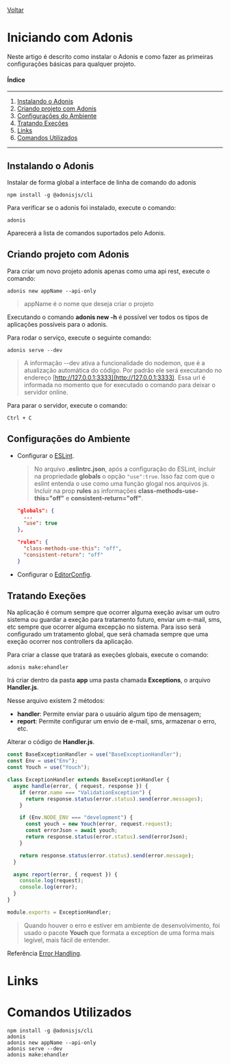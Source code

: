 [Voltar](/src/adonis/index.md)

# Iniciando com Adonis

Neste artigo é descrito como instalar o Adonis e como fazer as primeiras configurações básicas para qualquer projeto.

#### Índice

---

1. [Instalando o Adonis](#Instalando-o-Adonis)
2. [Criando projeto com Adonis](#Criando-projeto-com-Adonis)
3. [Configurações do Ambiente](#Configurações-do-Ambiente)
4. [Tratando Exeções](#Tratando-Exeções)
5. [Links](#Links)
6. [Comandos Utilizados](#Comandos-Utilizados)

---

## Instalando o Adonis

Instalar de forma global a interface de linha de comando do adonis

```
npm install -g @adonisjs/cli
```

Para verificar se o adonis foi instalado, execute o comando:

```
adonis
```

Aparecerá a lista de comandos suportados pelo Adonis.

## Criando projeto com Adonis

Para criar um novo projeto adonis apenas como uma api rest, execute o comando:

```
adonis new appName --api-only
```

> appName é o nome que deseja criar o projeto

Executando o comando **adonis new -h** é possível ver todos os tipos de aplicações possíveis para o adonis.

Para rodar o serviço, execute o seguinte comando:

```
adonis serve --dev
```

> A informação --dev ativa a funcionalidade do nodemon, que é a atualização automática do código. Por padrão ele será executando no endereço [http://127.0.0.1:3333](http://127.0.0.1:3333). Essa url é informada no momento que for executado o comando para deixar o servidor online.

Para parar o servidor, execute o comando:

```
Ctrl + C
```

## Configurações do Ambiente

- Configurar o [ESLint](/src/ESLint/index.md).

  > No arquivo **.eslintrc.json**, após a configuração do ESLint, incluir na propriedade **globals** o opção `"use":true`. Isso faz com que o eslint entenda o use como uma função glogal nos arquivos js. Incluir na prop **rules** as informações **class-methods-use-this="off"** e **consistent-return="off"**.

  ```json
  "globals": {
    ...
    "use": true
  },

  "rules": {
    "class-methods-use-this": "off",
    "consistent-return": "off"
  }
  ```

- Configurar o [EditorConfig](/src/EditorConfig.md).

## Tratando Exeções

Na aplicação é comum sempre que ocorrer alguma exeção avisar um outro sistema ou guardar a exeção para tratamento futuro, enviar um e-mail, sms, etc sempre que ocorrer alguma excepção no sistema. Para isso será configurado um tratamento global, que será chamada sempre que uma exeção ocorrer nos controllers da aplicação.

Para criar a classe que tratará as exeções globais, execute o comando:

```
adonis make:ehandler
```

Irá criar dentro da pasta **app** uma pasta chamada **Exceptions**, o arquivo **Handler.js**.

Nesse arquivo existem 2 métodos:

- **handler**: Permite enviar para o usuário algum tipo de mensagem;
- **report**: Permite configurar um envio de e-mail, sms, armazenar o erro, etc.

Alterar o código de **Handler.js**.

```js
const BaseExceptionHandler = use("BaseExceptionHandler");
const Env = use("Env");
const Youch = use("Youch");

class ExceptionHandler extends BaseExceptionHandler {
  async handle(error, { request, response }) {
    if (error.name === "ValidationException") {
      return response.status(error.status).send(error.messages);
    }

    if (Env.NODE_ENV === "development") {
      const youch = new Youch(error, request.request);
      const errorJson = await youch;
      return response.status(error.status).send(errorJson);
    }

    return response.status(error.status).send(error.message);
  }

  async report(error, { request }) {
    console.log(request);
    console.log(error);
  }
}

module.exports = ExceptionHandler;
```

> Quando houver o erro e estiver em ambiente de desenvolvimento, foi usado o pacote **Youch** que formata a exception de uma forma mais legível, mais fácil de entender.

Referência [Error Handling](https://adonisjs.com/docs/4.1/exceptions).

# Links

# Comandos Utilizados

```
npm install -g @adonisjs/cli
adonis
adonis new appName --api-only
adonis serve --dev
adonis make:ehandler
```
